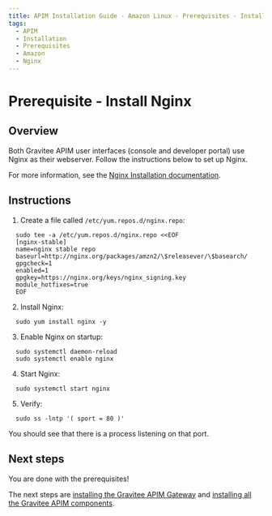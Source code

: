 ```yaml
---
title: APIM Installation Guide - Amazon Linux - Prerequisites - Install Nginx
tags:
  - APIM
  - Installation
  - Prerequisites
  - Amazon
  - Nginx
---
```


# Prerequisite - Install Nginx

## Overview

Both Gravitee APIM user interfaces (console and developer portal) use Nginx as their webserver. Follow the instructions below to set up Nginx.

For more information, see the [Nginx Installation documentation](https://nginx.org/en/linux_packages.html#Amazon-Linux).

## Instructions

1. Create a file called `/etc/yum.repos.d/nginx.repo`:

```
  sudo tee -a /etc/yum.repos.d/nginx.repo <<EOF
  [nginx-stable]
  name=nginx stable repo
  baseurl=http://nginx.org/packages/amzn2/\$releasever/\$basearch/
  gpgcheck=1
  enabled=1
  gpgkey=https://nginx.org/keys/nginx_signing.key
  module_hotfixes=true
  EOF
```

2. Install Nginx:

```
  sudo yum install nginx -y
```

3. Enable Nginx on startup:

```
  sudo systemctl daemon-reload
  sudo systemctl enable nginx
```

4. Start Nginx:

```
  sudo systemctl start nginx
```

5. Verify:

```
  sudo ss -lntp '( sport = 80 )'
```

You should see that there is a process listening on that port.

## Next steps

You are done with the prerequisites!

The next steps are [installing the Gravitee APIM Gateway](installation-guide-amazon-gateway.md) and [installing all the Gravitee APIM components](installation-guide-amazon-all.md).
